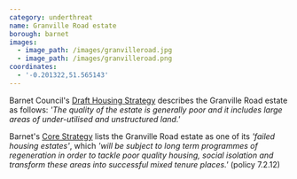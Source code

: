 ```yaml
---
category: underthreat
name: Granville Road estate
borough: barnet
images:
  - image_path: /images/granvilleroad.jpg
  - image_path: /images/granvilleroad.png
coordinates:
  - '-0.201322,51.565143'
---
```

Barnet Council's [Draft Housing Strategy](https://engage.barnet.gov.uk/1726/documents/1850) describes the Granville Road estate as follows: _'The quality of the estate is generally poor and it includes large areas of under-utilised and unstructured land.'_

Barnet's [Core Strategy](https://www.barnet.gov.uk/sites/default/files/assets/citizenportal/documents/planningconservationandbuildingcontrol/PlanningPolicy/LocalPlan/DPD/LocalPlanCoreStrategyDPDSeptember2012.pdf) lists the Granville Road estate as one of its _'failed housing estates'_, which _'will be subject to long term programmes of regeneration in order to tackle poor quality housing, social isolation and transform these areas into successful mixed tenure places.'_ (policy 7.2.12)
